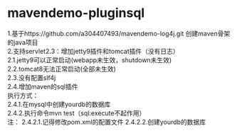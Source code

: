 # mavendemo-pluginsql
1.基于https://github.com/a304407493/mavendemo-log4j.git 创建maven骨架的java项目<br/>
2.支持servlet2.3：增加jetty9插件和tomcat插件（没有日志）<br/> 
  2.1.jetty9可以正常启动(webapp未生效，shutdown未生效)<br/> 
  2.2.tomcat8无法正常启动(全部未生效)<br/> 
  2.3.没有配置slf4j<br/> 
  2.4.增加maven的sql插件<br/> 
    执行方式：<br/>
      2.4.1.在mysql中创建yourdb的数据库<br/> 
      2.4.2.执行命令mvn test（sql:execute不起作用）<br/> 
      注： 2.4.2.1.记得修改pom.xml的配置文件 2.4.2.2.创建yourdb的数据库<br/>

